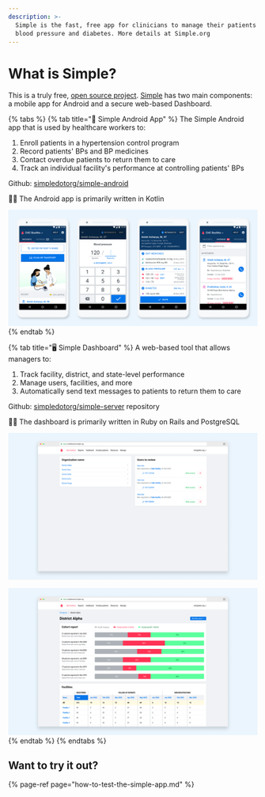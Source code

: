 ```yaml
---
description: >-
  Simple is the fast, free app for clinicians to manage their patients with high
  blood pressure and diabetes. More details at Simple.org
---
```


# What is Simple?

This is a truly free, [open source project](https://www.simple.org/license/). [Simple](http://simple.org) has two main components: a mobile app for Android and a secure web-based Dashboard.

{% tabs %}
{% tab title="📱 Simple Android App" %}
The Simple Android app that is used by healthcare workers to:

1. Enroll patients in a hypertension control program
2. Record patients' BPs and BP medicines
3. Contact overdue patients to return them to care
4. Track an individual facility's performance at controlling patients' BPs

Github: [simpledotorg/simple-android](https://github.com/simpledotorg/simple-android)

👩‍💻 The Android app is primarily written in Kotlin

![](.gitbook/assets/simple-app.png)
{% endtab %}

{% tab title="🖥️ Simple Dashboard" %}
A web-based tool that allows managers to:

1. Track facility, district, and state-level performance
2. Manage users, facilities, and more
3. Automatically send text messages to patients to return them to care

Github: [simpledotorg/simple-server](https://github.com/simpledotorg/simple-server) repository

👩‍💻 The dashboard is primarily written in Ruby on Rails and PostgreSQL

![](.gitbook/assets/dashboard-home%20%282%29.png)

![](.gitbook/assets/dashboard-reports.png)
{% endtab %}
{% endtabs %}

## Want to try it out?

{% page-ref page="how-to-test-the-simple-app.md" %}

